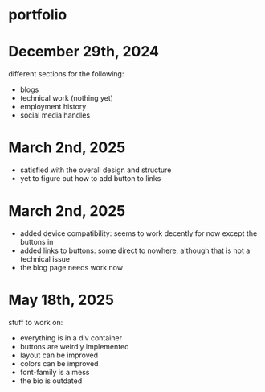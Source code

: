 # portfolio

# December 29th, 2024
different sections for the following:
- blogs
- technical work (nothing yet)
- employment history
- social media handles

# March 2nd, 2025
- satisfied with the overall design and structure
- yet to figure out how to add button to links

# March 2nd, 2025
- added device compatibility:
seems to work decently for now except the buttons in <div class="about">
- added links to buttons:
some direct to nowhere, although that is not a technical issue
- the blog page needs work now

# May 18th, 2025
stuff to work on:
- everything is in a div container
- buttons are weirdly implemented
- layout can be improved
- colors can be improved
- font-family is a mess
- the bio is outdated